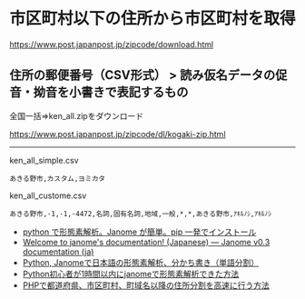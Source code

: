 # 市区町村以下の住所から市区町村を取得

https://www.post.japanpost.jp/zipcode/download.html

## 住所の郵便番号（CSV形式） > 読み仮名データの促音・拗音を小書きで表記するもの
全国一括⇒ken_all.zipをダウンロード

https://www.post.japanpost.jp/zipcode/dl/kogaki-zip.html

---

ken_all_simple.csv
```csv
あきる野市,カスタム,ヨミカタ
```

ken_all_custome.csv
```csv
あきる野市,-1,-1,-4472,名詞,固有名詞,地域,一般,*,*,あきる野市,ｱｷﾙﾉｼ,ｱｷﾙﾉｼ
```

- [python で形態素解析。Janome が簡単。pip 一発でインストール](http://ailaby.com/janome/)
- [Welcome to janome's documentation! (Japanese) — Janome v0.3 documentation (ja)](https://mocobeta.github.io/janome/)
- [Python, Janomeで日本語の形態素解析、分かち書き（単語分割）](https://note.nkmk.me/python-janome-tutorial/)
- [Python初心者が1時間以内にjanomeで形態素解析できた方法](https://qiita.com/d-cabj/items/d934eb87e3012a02e23a)
- [PHPで都道府県、市区町村、町域名以降の住所分割を高速に行う方法](http://pcmaster.hatenablog.com/entry/20100211/p2)

